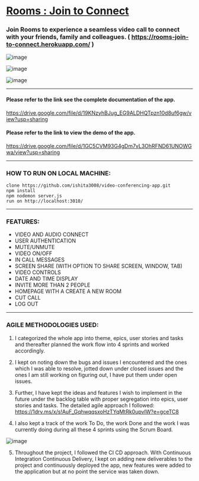 ﻿# [Rooms : Join to Connect]( https://rooms-join-to-connect.herokuapp.com/  )

### Join Rooms to experience a seamless video call to connect with your friends, family and colleagues. ( https://rooms-join-to-connect.herokuapp.com/  )

![image](https://user-images.githubusercontent.com/77161932/125256579-31daa680-e31a-11eb-95bb-8562f63ce19b.png)

![image](https://user-images.githubusercontent.com/77161932/125256686-4dde4800-e31a-11eb-87b6-8d758f79f697.png)

![image](https://user-images.githubusercontent.com/77161932/125256828-7403e800-e31a-11eb-978a-9a61b283db14.png)

------------------------------------------------------------------------------------------------------------------------------------------------------------------------------
 #### Please refer to the link see the complete documentation of the app.
 https://drive.google.com/file/d/19KNzyhBJug_EG9ALDHQTpzn10d8uf6gw/view?usp=sharing
 
 #### Please refer to the link to view the demo of the app.
 https://drive.google.com/file/d/1GC5CVM93G4gDm7vL3OhRFND61UNOWGwa/view?usp=sharing
 
 ------------------------------------------------------------------------------------------------------------------------------------------------------------------------------

### HOW TO RUN ON LOCAL MACHINE:
```
clone https://github.com/ishita3008/video-conferencing-app.git
npm install
npm nodemon server.js
run on http://localhost:3010/

```
------------------------------------------------------------------------------------------------------------------------------------------------------------------------------
### FEATURES:
-	VIDEO AND AUDIO CONNECT
-	USER AUTHENTICATION
-	MUTE/UNMUTE
-	VIDEO ON/OFF
-	IN CALL MESSAGES
-	SCREEN SHARE (WITH OPTION TO SHARE SCREEN, WINDOW, TAB)
-	VIDEO CONTROLS 
-	DATE AND TIME DISPLAY
-	INVITE MORE THAN 2 PEOPLE
-	HOMEPAGE WITH A CREATE A NEW ROOM 
-	CUT CALL
-	LOG OUT
------------------------------------------------------------------------------------------------------------------------------------------------------------------------------
### AGILE METHODOLOGIES USED:
1.	I categorized the whole app into theme, epics, user stories and tasks and thereafter planned the work flow into 4 sprints and worked accordingly.
2.	I kept on noting down the bugs and issues I encountered and the ones which I was able to resolve, jotted down under closed issues and the ones I am still working on figuring out, I have put them under open issues.
3.	Further, I have kept the ideas and features I wish to implement in the future under the backlog table with proper segregation into epics, user stories and tasks.
The detailed agile approach I followed: https://1drv.ms/x/s!AuF_GqhwqqsxoHzTYqMtRk0upvIW?e=gceTC8

4.	I also kept a track of the work To Do, the work Done and the work I was currently doing during all these 4 sprints using the Scrum Board.

![image](https://user-images.githubusercontent.com/77161932/125259513-00afa580-e31d-11eb-8e7d-5c03e8ae8541.png)

5.	Throughout the project, I followed the CI CD approach. With Continuous Integration Continuous Delivery, I kept on adding new deliverables to the project and continuously deployed the app, new features were added to the application but at no point the service was taken down.
